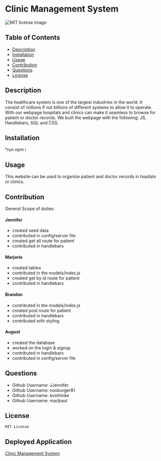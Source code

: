 # Clinic Management System
 
  ![MIT license image](https://img.shields.io/badge/License-MIT-9cf.svg)

  ## Table of Contents
  * [Description](#description)
  * [Installation](#installation)
  * [Usage](#usage)
  * [Contribution](#contribution)
  * [Questions](#questions)  
  * [License](#license)


  ## Description
  The healthcare system is one of the largest industries in the world. It consist of millions if not billions of different systems to allow it to operate. With our webpage hospitals and clinics can make it seamless to browse for patient or doctor records. We built the webpage with the following: JS, Handlebars, SQL and CSS.

## Installation
  *run npm i

## Usage
  This website can be used to organize patient and doctor records in hopitals or clinics.

## Contribution
  General Scope of duties:
#### Jennifer 
- created seed data
- contributed in config/server file
- created get all route for patient
- contributed in handlebars
#### Marjorie
- created tables
- contributed in the models/index.js 
- created get by id route for patient
- contributed in handlebars
#### Brandon
- contributed in the models/index.js 
- created post route for patient
- contributed in handlebars
- contributed with styling
#### August
- created the database
- worked on the login & signup
- contributed in handlebars
- contributed in config/server file




## Questions
  * Github Username: JJennifer
  * Github Username: nooburger81
  * Github Username: evothinke
  * Github Username: marjbaut
  

## License
  
    MIT License

## Deployed Application

  [Clinic Management System](https://clinic-management-system-proj2.herokuapp.com/)
